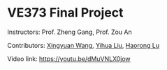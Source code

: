 # VE373 Final Project

Instructors: Prof. Zheng Gang, Prof. Zou An

Contributors: [Xingyuan Wang](https://github.com/xingyuan-w), [Yihua Liu](https://github.com/yihuajack), [Haorong Lu](https://github.com/ancientmodern)

Video link: https://youtu.be/dMuVNLX0jow
